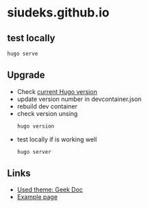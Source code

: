 # siudeks.github.io

## test locally

```bash
hugo serve
```

## Upgrade

- Check [current Hugo version](https://github.com/gohugoio/hugo/releases)
- update version number in devcontainer.json
- rebuild dev container
- check version unsing
  ```bash
  hugo version
  ```
- test locally if is working well
  ```bash
  hugo server
  ```

## Links

- [Used theme: Geek Doc](https://github.com/thegeeklab/hugo-geekdoc)
- [Example page](https://github.com/jlumbroso/hugo-geekdoc-github-example)
